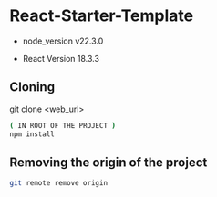 
# React-Starter-Template

- node_version
    v22.3.0

- React Version
    18.3.3


## Cloning

git clone <web_url>

```bash
( IN ROOT OF THE PROJECT )
npm install 
```
    
## Removing the origin of the project


```bash
git remote remove origin
```
